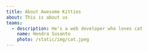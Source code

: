 ```yaml
---
title: About Awesome Kitties
about: This is about us
teams:
  - description: He's a web developer who loves cat
    name: Hendra Susanto
    photo: /static/img/cat.jpeg
---
```


